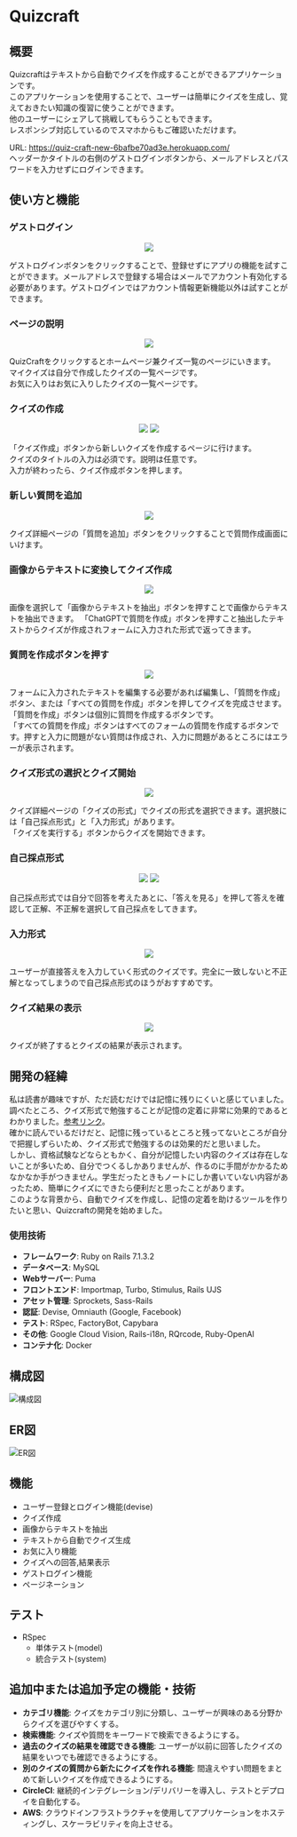 # Quizcraft

## 概要
Quizcraftはテキストから自動でクイズを作成することができるアプリケーションです。<br>
このアプリケーションを使用することで、ユーザーは簡単にクイズを生成し、覚えておきたい知識の復習に使うことができます。<br>
他のユーザーにシェアして挑戦してもらうこともできます。<br>
レスポンシブ対応しているのでスマホからもご確認いただけます。

URL: https://quiz-craft-new-6bafbe70ad3e.herokuapp.com/<br>
ヘッダーかタイトルの右側のゲストログインボタンから、メールアドレスとパスワードを入力せずにログインできます。

## 使い方と機能

### ゲストログイン
<p align="center">
  <img src="https://github.com/Hayate603/QuizCraft/blob/fix/data-and-readme/%E3%82%B1%E3%82%99%E3%82%B9%E3%83%88%E3%83%AD%E3%82%AF%E3%82%99%E3%82%A4%E3%83%B3.png?raw=true" style="max-width: 500px;">
</p>
<p>ゲストログインボタンをクリックすることで、登録せずにアプリの機能を試すことができます。メールアドレスで登録する場合はメールでアカウント有効化する必要があります。ゲストログインではアカウント情報更新機能以外は試すことができます。</p>

### ページの説明
<p align="center">
  <img src="https://github.com/Hayate603/QuizCraft/blob/fix/data-and-readme/%E3%83%AD%E3%82%AF%E3%82%99%E3%82%A4%E3%83%B3%E5%BE%8C%E3%83%98%E3%83%83%E3%82%BF%E3%82%99%E3%83%BC.png?raw=true" style="max-width: 500px;">
</p>
<p>
  QuizCraftをクリックするとホームページ兼クイズ一覧のページにいきます。<br>
  マイクイズは自分で作成したクイズの一覧ページです。<br>
  お気に入りはお気に入りしたクイズの一覧ページです。<br>
</p>

### クイズの作成
<p align="center">
  <img src="https://github.com/Hayate603/QuizCraft/blob/fix/data-and-readme/%E6%96%B0%E3%81%97%E3%81%84%E3%82%AF%E3%82%A4%E3%82%B9%E3%82%99.png?raw=true" style="max-width: 500px; display: inline-block;">
  <img src="https://github.com/Hayate603/QuizCraft/blob/fix/data-and-readme/%E3%82%AF%E3%82%A4%E3%82%B9%E3%82%99%E4%BD%9C%E6%88%90.png?raw=true" style="max-width: 500px; display: inline-block;">
</p>
<p>
  「クイズ作成」ボタンから新しいクイズを作成するページに行けます。<br>
  クイズのタイトルの入力は必須です。説明は任意です。<br>
  入力が終わったら、クイズ作成ボタンを押します。
</p>

### 新しい質問を追加
<p align="center">
  <img src="https://github.com/Hayate603/QuizCraft/blob/fix/data-and-readme/%E6%96%B0%E3%81%97%E3%81%84%E8%B3%AA%E5%95%8F%E3%82%92%E8%BF%BD%E5%8A%A0.png?raw=true" style="max-width: 500px;">
</p>
<p>クイズ詳細ページの「質問を追加」ボタンをクリックすることで質問作成画面にいけます。</p>

### 画像からテキストに変換してクイズ作成
<p align="center">
  <img src="https://github.com/Hayate603/QuizCraft/blob/fix/data-and-readme/quizcraft-ezgif.com-cut.gif?raw=true" style="max-width: 500px;">
</p>
<p>画像を選択して「画像からテキストを抽出」ボタンを押すことで画像からテキストを抽出できます。
「ChatGPTで質問を作成」ボタンを押すこと抽出したテキストからクイズが作成されフォームに入力された形式で返ってきます。</p>

### 質問を作成ボタンを押す
<p align="center">
  <img src="https://github.com/Hayate603/QuizCraft/blob/fix/data-and-readme/%E8%B3%AA%E5%95%8F%E3%82%92%E4%BD%9C%E6%88%90.gif?raw=true" style="max-width: 500px;">
</p>
<p>
  フォームに入力されたテキストを編集する必要があれば編集し、「質問を作成」ボタン、または「すべての質問を作成」ボタンを押してクイズを完成させます。<br>
  「質問を作成」ボタンは個別に質問を作成するボタンです。<br>
  「すべての質問を作成」ボタンはすべてのフォームの質問を作成するボタンです。押すと入力に問題がない質問は作成され、入力に問題があるところにはエラーが表示されます。
</p>

### クイズ形式の選択とクイズ開始
<p align="center">
  <img src="https://github.com/Hayate603/QuizCraft/blob/fix/data-and-readme/%E6%8E%A1%E7%82%B9%E5%BD%A2%E5%BC%8F.png?raw=true" style="max-width: 500px;">
</p>
<p>
  クイズ詳細ページの「クイズの形式」でクイズの形式を選択できます。選択肢には「自己採点形式」と「入力形式」があります。<br>
  「クイズを実行する」ボタンからクイズを開始できます。
</p>

### 自己採点形式
<p align="center">
  <img src="https://github.com/Hayate603/QuizCraft/blob/fix/data-and-readme/%E8%87%AA%E5%B7%B1%E6%8E%A1%E7%82%B9%E7%AD%94%E3%81%88%E6%9C%AA%E8%A1%A8%E7%A4%BA.png?raw=true" style="max-width: 500px; display: inline-block;">
  <img src="https://github.com/Hayate603/QuizCraft/blob/fix/data-and-readme/%E8%87%AA%E5%B7%B1%E6%8E%A1%E7%82%B9%E7%AD%94%E3%81%88%E8%A1%A8%E7%A4%BA.png?raw=true" style="max-width: 500px; display: inline-block;">
</p>
<p>自己採点形式では自分で回答を考えたあとに、「答えを見る」を押して答えを確認して正解、不正解を選択して自己採点をしてきます。</p>

### 入力形式
<p align="center">
  <img src="https://github.com/Hayate603/QuizCraft/blob/fix/data-and-readme/%E5%85%A5%E5%8A%9B%E5%BD%A2%E5%BC%8F.png?raw=true" style="max-width: 500px;">
</p>
<p>
  ユーザーが直接答えを入力していく形式のクイズです。完全に一致しないと不正解となってしまうので自己採点形式のほうがおすすめです。
</p>

### クイズ結果の表示
<p align="center">
  <img src="https://github.com/Hayate603/QuizCraft/blob/fix/data-and-readme/%E3%82%AF%E3%82%A4%E3%82%B9%E3%82%99%E7%B5%90%E6%9E%9C%E8%A1%A8%E7%A4%BA.png?raw=true" style="max-width: 500px;">
</p>
<p>クイズが終了するとクイズの結果が表示されます。</p>


## 開発の経緯
私は読書が趣味ですが、ただ読むだけでは記憶に残りにくいと感じていました。<br>
調べたところ、クイズ形式で勉強することが記憶の定着に非常に効果的であるとわかりました。[参考リンク](https://yuchrszk.blogspot.com/2016/11/blog-post_30.html)。<br>
確かに読んでいるだけだと、記憶に残っているところと残ってないところが自分で把握しずらいため、クイズ形式で勉強するのは効果的だと思いました。<br>
しかし、資格試験などならともかく、自分が記憶したい内容のクイズは存在しないことが多いため、自分でつくるしかありませんが、作るのに手間がかかるためなかなか手がつきません。学生だったときもノートにしか書いていない内容があったため、簡単にクイズにできたら便利だと思ったことがあります。<br>
このような背景から、自動でクイズを作成し、記憶の定着を助けるツールを作りたいと思い、Quizcraftの開発を始めました。

### 使用技術
- **フレームワーク**: Ruby on Rails 7.1.3.2
- **データベース**: MySQL
- **Webサーバー**: Puma
- **フロントエンド**: Importmap, Turbo, Stimulus, Rails UJS
- **アセット管理**: Sprockets, Sass-Rails
- **認証**: Devise, Omniauth (Google, Facebook)
- **テスト**: RSpec, FactoryBot, Capybara
- **その他**: Google Cloud Vision, Rails-i18n, RQrcode, Ruby-OpenAI
- **コンテナ化**: Docker

## 構成図
![構成図](https://github.com/Hayate603/QuizCraft/blob/main/quizcraft.png?raw=true)

## ER図
![ER図](https://github.com/Hayate603/QuizCraft/blob/main/quizcraft-puml.png?raw=true)


## 機能
- ユーザー登録とログイン機能(devise)
- クイズ作成
- 画像からテキストを抽出
- テキストから自動でクイズ生成
- お気に入り機能
- クイズへの回答,結果表示
- ゲストログイン機能
- ページネーション

## テスト
- RSpec
  - 単体テスト(model)
  - 統合テスト(system)

## 追加中または追加予定の機能・技術
- **カテゴリ機能**: クイズをカテゴリ別に分類し、ユーザーが興味のある分野からクイズを選びやすくする。
- **検索機能**: クイズや質問をキーワードで検索できるようにする。
- **過去のクイズの結果を確認できる機能**: ユーザーが以前に回答したクイズの結果をいつでも確認できるようにする。
- **別のクイズの質問から新たにクイズを作れる機能**: 間違えやすい問題をまとめて新しいクイズを作成できるようにする。
- **CircleCI**: 継続的インテグレーション/デリバリーを導入し、テストとデプロイを自動化する。
- **AWS**: クラウドインフラストラクチャを使用してアプリケーションをホスティングし、スケーラビリティを向上させる。
